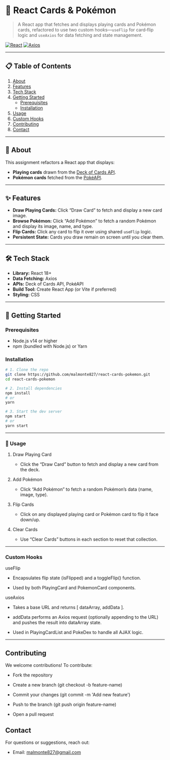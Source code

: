 # 📇 React Cards & Pokémon

> A React app that fetches and displays playing cards and Pokémon cards, refactored to use two custom hooks—`useFlip` for card‐flip logic and `useAxios` for data fetching and state management.

 [![React](https://img.shields.io/badge/react-18%2B-blue)](https://reactjs.org/) [![Axios](https://img.shields.io/badge/axios-0.27%2B-brightgreen)](https://github.com/axios/axios)

---

## 📋 Table of Contents

1. [About](#about)  
2. [Features](#features)  
3. [Tech Stack](#tech-stack)  
4. [Getting Started](#getting-started)  
   - [Prerequisites](#prerequisites)  
   - [Installation](#installation)  
5. [Usage](#usage)  
6. [Custom Hooks](#custom-hooks)  
8. [Contributing](#contributing)  
10. [Contact](#contact)  

---

## 🌟 About

This assignment refactors a React app that displays:

- **Playing cards** drawn from the [Deck of Cards API](https://deckofcardsapi.com/).  
- **Pokémon cards** fetched from the [PokéAPI](https://pokeapi.co/).

---

## ✨ Features

- **Draw Playing Cards:** Click “Draw Card” to fetch and display a new card image.  
- **Browse Pokémon:** Click “Add Pokémon” to fetch a random Pokémon and display its image, name, and type.  
- **Flip Cards:** Click any card to flip it over using shared `useFlip` logic.  
- **Persistent State:** Cards you draw remain on screen until you clear them.  

---

## 🛠 Tech Stack

- **Library:** React 18+  
- **Data Fetching:** Axios  
- **APIs:** Deck of Cards API, PokéAPI  
- **Build Tool:** Create React App (or Vite if preferred)  
- **Styling:** CSS  

---

## 🏁 Getting Started

### Prerequisites

- Node.js v14 or higher  
- npm (bundled with Node.js) or Yarn  

### Installation

```bash
# 1. Clone the repo
git clone https://github.com/malmonte827/react-cards-pokemon.git
cd react-cards-pokemon

# 2. Install dependencies
npm install
# or
yarn

# 3. Start the dev server
npm start
# or
yarn start
```
---
### 📖 Usage

1. Draw Playing Card

   - Click the “Draw Card” button to fetch and display a new card from the deck.

2. Add Pokémon

   - Click “Add Pokémon” to fetch a random Pokémon’s data (name, image, type).

3. Flip Cards

   - Click on any displayed playing card or Pokémon card to flip it face down/up.

4. Clear Cards

   - Use “Clear Cards” buttons in each section to reset that collection.
---
### Custom Hooks
useFlip

  - Encapsulates flip state (isFlipped) and a toggleFlip() function.

  - Used by both PlayingCard and PokemonCard components.

useAxios

   - Takes a base URL and returns [ dataArray, addData ].

   - addData performs an Axios request (optionally appending to the URL) and pushes the result into dataArray state.

   - Used in PlayingCardList and PokeDex to handle all AJAX logic.
---

## Contributing

We welcome contributions! To contribute:

- Fork the repository

- Create a new branch (git checkout -b feature-name)

- Commit your changes (git commit -m 'Add new feature')

- Push to the branch (git push origin feature-name)

- Open a pull request

## Contact

For questions or suggestions, reach out:

- Email: malmonte827@gmail.com
